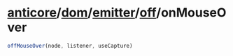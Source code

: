 # [anticore](../../../../../../#reference)/[dom](../../../#reference)/[emitter](../../#reference)/[off](../#reference)/<a name="reference">onMouseOver</a>

```js
offMouseOver(node, listener, useCapture)
```